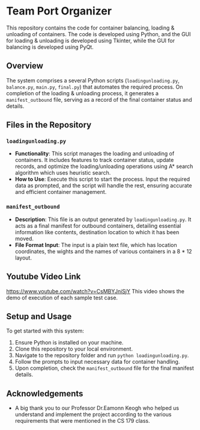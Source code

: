# Team Port Organizer

This repository contains the code for container balancing, loading & unloading of containers. The code is developed using Python, and the GUI for loading & unloading is developed using Tkinter, while the GUI for balancing is developed using PyQt.

## Overview

The system comprises a several Python scripts (`loadingunloading.py`, `balance.py`, `main.py`, `final.py`) that automates the required process. On completion of the loading & unloading process, it generates a `manifest_outbound` file, serving as a record of the final container status and details.

## Files in the Repository

### `loadingunloading.py`

- **Functionality**: This script manages the loading and unloading of containers. It includes features to track container status, update records, and optimize the loading/unloading operations using A* search algorithm which uses heuristic search.
- **How to Use**: Execute this script to start the process. Input the required data as prompted, and the script will handle the rest, ensuring accurate and efficient container management.

### `manifest_outbound`

- **Description**: This file is an output generated by `loadingunloading.py`. It acts as a final manifest for outbound containers, detailing essential information like contents, destination location to which it has been moved.
- **File Format Input**: The input is a plain text file, which has location coordinates, the wights and the names of various containers in a 8 * 12 layout.

## Youtube Video Link
https://www.youtube.com/watch?v=CsMBYJniSjY
This video shows the demo of execution of each sample test case.

## Setup and Usage

To get started with this system:

1. Ensure Python is installed on your machine.
2. Clone this repository to your local environment.
3. Navigate to the repository folder and run `python loadingunloading.py`.
4. Follow the prompts to input necessary data for container handling.
5. Upon completion, check the `manifest_outbound` file for the final manifest details.

## Acknowledgements

- A big thank you to our Professor Dr.Eamonn Keogh who helped us understand and implement the project according to the various requirements that were mentioned in the CS 179 class.
